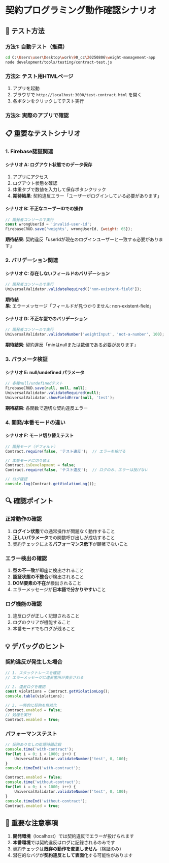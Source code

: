 # 契約プログラミング動作確認シナリオ

## 🧪 テスト方法

### 方法1: 自動テスト（推奨）
```bash
cd C:\Users\user\Desktop\work\90_cc\20250806\weight-management-app
node development/tools/testing/contract-test.js
```

### 方法2: テスト用HTMLページ
1. アプリを起動
2. ブラウザで `http://localhost:3000/test-contract.html` を開く
3. 各ボタンをクリックしてテスト実行

### 方法3: 実際のアプリで確認

## 📋 重要なテストシナリオ

### 1. **Firebase認証関連**

#### シナリオ A: ログアウト状態でのデータ保存
1. アプリにアクセス
2. ログアウト状態を確認
3. 体重タブで数値を入力して保存ボタンクリック
4. **期待結果**: 契約違反エラー「ユーザーがログインしている必要があります」

#### シナリオ B: 不正なユーザーIDでの操作
```javascript
// 開発者コンソールで実行
const wrongUserId = 'invalid-user-id';
FirebaseCRUD.save('weights', wrongUserId, {weight: 65});
```
**期待結果**: 契約違反「userIdが現在のログインユーザーと一致する必要があります」

### 2. **バリデーション関連**

#### シナリオ C: 存在しないフィールドのバリデーション
```javascript
// 開発者コンソールで実行
UniversalValidator.validateRequired(['non-existent-field']);
```
**期待結果**: エラーメッセージ「フィールドが見つかりません: non-existent-field」

#### シナリオ D: 不正な型でのバリデーション
```javascript
// 開発者コンソールで実行
UniversalValidator.validateNumber('weightInput', 'not-a-number', 100);
```
**期待結果**: 契約違反「minはnullまたは数値である必要があります」

### 3. **パラメータ検証**

#### シナリオ E: null/undefined パラメータ
```javascript
// 各種null/undefinedテスト
FirebaseCRUD.save(null, null, null);
UniversalValidator.validateRequired(null);
UniversalValidator.showFieldError(null, 'test');
```
**期待結果**: 各関数で適切な契約違反エラー

### 4. **開発/本番モードの違い**

#### シナリオ F: モード切り替えテスト
```javascript
// 開発モード（デフォルト）
Contract.require(false, 'テスト違反');  // エラーを投げる

// 本番モードに切り替え
Contract.isDevelopment = false;
Contract.require(false, 'テスト違反');  // ログのみ、エラーは投げない

// ログ確認
console.log(Contract.getViolationLog());
```

## 🔍 確認ポイント

### 正常動作の確認
1. **ログイン状態**での通常操作が問題なく動作すること
2. **正しいパラメータ**での関数呼び出しが成功すること
3. 契約チェックによる**パフォーマンス低下**が顕著でないこと

### エラー検出の確認
1. **型の不一致**が即座に検出されること
2. **認証状態の不整合**が検出されること
3. **DOM要素の不在**が検出されること
4. エラーメッセージが**日本語で分かりやすい**こと

### ログ機能の確認
1. 違反ログが正しく記録されること
2. ログのクリアが機能すること
3. 本番モードでもログが残ること

## 💡 デバッグのヒント

### 契約違反が発生した場合
```javascript
// 1. スタックトレースを確認
// エラーメッセージに違反箇所が表示される

// 2. 違反ログを確認
const violations = Contract.getViolationLog();
console.table(violations);

// 3. 一時的に契約を無効化
Contract.enabled = false;
// 処理を実行
Contract.enabled = true;
```

### パフォーマンステスト
```javascript
// 契約ありなしの処理時間比較
console.time('with-contract');
for(let i = 0; i < 1000; i++) {
    UniversalValidator.validateNumber('test', 0, 100);
}
console.timeEnd('with-contract');

Contract.enabled = false;
console.time('without-contract');
for(let i = 0; i < 1000; i++) {
    UniversalValidator.validateNumber('test', 0, 100);
}
console.timeEnd('without-contract');
Contract.enabled = true;
```

## 📌 重要な注意事項

1. **開発環境**（localhost）では契約違反でエラーが投げられます
2. **本番環境**では契約違反はログに記録されるのみです
3. 契約チェックは**既存の動作を変更しません**（検証のみ）
4. 潜在的なバグが**契約違反として表面化**する可能性があります